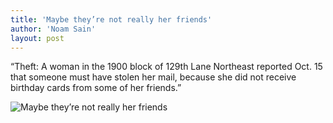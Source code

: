 ```yaml
---
title: 'Maybe they’re not really her friends'
author: 'Noam Sain'
layout: post
---
```


“Theft: A woman in the 1900 block of 129th Lane Northeast reported Oct. 15 that someone must have stolen her mail, because she did not receive birthday cards from some of her friends.”

![Maybe they’re not really her friends](https://1.bp.blogspot.com/_8aN4krk1nsk/SyD9OH6ukyI/AAAAAAAAAUI/697GZklgwGo/s1600/image009.gif "Maybe they’re not really her friends")
